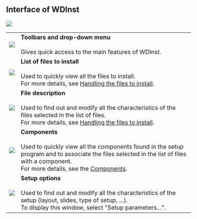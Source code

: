
## Interface of WDInst 
			



<a name="NOTE1"></a>
<a name="NOTE1_1"></a>

![](https://doc.pcsoft.fr/en-US/images/image.awp?langid=3&name=WDInstInterface2.gif&type=thumb)



|   |   |
| --- | --- |
| ![](https://doc.pcsoft.fr/en-US/images/image.awp?langid=3&name=CERCLE1.gif)<br> | **Toolbars and drop-down menu**<br><br>Gives quick access to the main features of WDInst. |
| ![](https://doc.pcsoft.fr/en-US/images/image.awp?langid=3&name=CERCLE2.gif)<br> | **List of files to install**<br><br>Used to quickly view all the files to install.<br>For more details, see [Handling the files to install](../Editeurs/2028021.md). |
| ![](https://doc.pcsoft.fr/en-US/images/image.awp?langid=3&name=CERCLE3.gif)<br> | **File description**<br><br>Used to find out and modify all the characteristics of the files selected in the list of files.<br>For more details, see [Handling the files to install](../Editeurs/2028021.md). |
| ![](https://doc.pcsoft.fr/en-US/images/image.awp?langid=3&name=CERCLE4.gif)<br> | **Components**<br><br>Used to quickly view all the components found in the setup program and to associate the files selected in the list of files with a component.<br>For more details, see the [Components](../Editeurs/2028032.md). |
| ![](https://doc.pcsoft.fr/en-US/images/image.awp?langid=3&name=CERCLE5.gif)<br> | **Setup options**<br><br>Used to find out and modify all the characteristics of the setup (layout, slides, type of setup, ...).<br>To display this window, select "Setup parameters...". |





